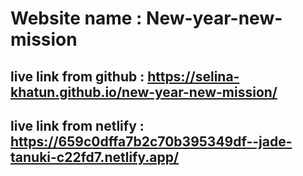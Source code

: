 # Website name :  New-year-new-mission 
## live link from github : https://selina-khatun.github.io/new-year-new-mission/

## live link from netlify :  https://659c0dffa7b2c70b395349df--jade-tanuki-c22fd7.netlify.app/

